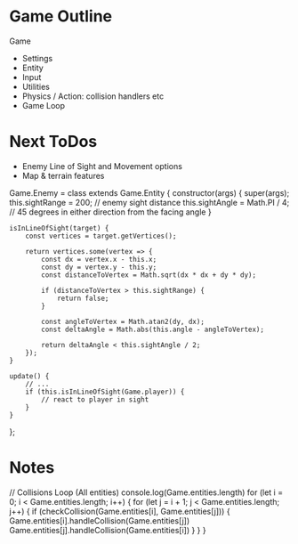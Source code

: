 # Game Outline 

Game 
- Settings
- Entity 
- Input 
- Utilities 
- Physics / Action: collision handlers etc
- Game Loop 


# Next ToDos 
- Enemy Line of Sight and Movement options 
- Map & terrain features 

Game.Enemy = class extends Game.Entity {
    constructor(args) {
        super(args);
        this.sightRange = 200; // enemy sight distance
        this.sightAngle = Math.PI / 4; // 45 degrees in either direction from the facing angle
    }

    isInLineOfSight(target) {
        const vertices = target.getVertices();

        return vertices.some(vertex => {
            const dx = vertex.x - this.x;
            const dy = vertex.y - this.y;
            const distanceToVertex = Math.sqrt(dx * dx + dy * dy);

            if (distanceToVertex > this.sightRange) {
                return false;
            }

            const angleToVertex = Math.atan2(dy, dx);
            const deltaAngle = Math.abs(this.angle - angleToVertex);

            return deltaAngle < this.sightAngle / 2;
        });
    }

    update() {
        // ... 
        if (this.isInLineOfSight(Game.player)) {
            // react to player in sight
        }
    }
};



# Notes

// Collisions Loop (All entities)
    console.log(Game.entities.length)
    for (let i = 0; i < Game.entities.length; i++) {
        for (let j = i + 1; j < Game.entities.length; j++) {
            if (checkCollision(Game.entities[i], Game.entities[j])) {
                Game.entities[i].handleCollision(Game.entities[j])
                Game.entities[j].handleCollision(Game.entities[i])
            }
        }
    }